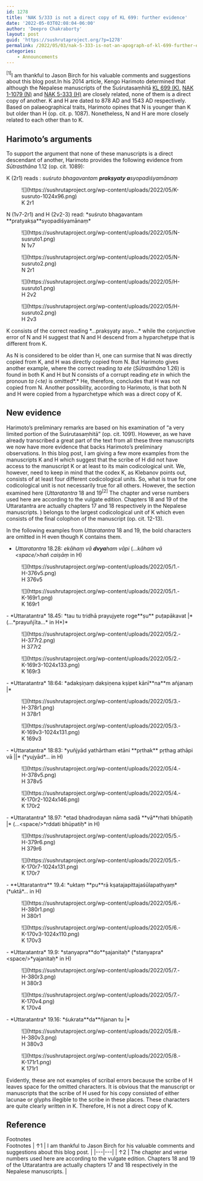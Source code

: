 ```yaml
---
id: 1278
title: 'NAK 5/333 is not a direct copy of KL 699: further evidence'
date: '2022-05-03T02:08:04-06:00'
author: 'Deepro Chakraborty'
layout: post
guid: 'https://sushrutaproject.org/?p=1278'
permalink: /2022/05/03/nak-5-333-is-not-an-apograph-of-kl-699-further-evidence/
categories:
    - Announcements
---
```


<span class="footnote_referrer"><a onclick="footnote_moveToReference_1278_37('footnote_plugin_reference_1278_37_1');" onkeypress="footnote_moveToReference_1278_37('footnote_plugin_reference_1278_37_1');" role="button" tabindex="0"><sup class="footnote_plugin_tooltip_text" id="footnote_plugin_tooltip_1278_37_1">\[1\]</sup></a><span class="footnote_tooltip" id="footnote_plugin_tooltip_text_1278_37_1">I am thankful to Jason Birch for his valuable comments and suggestions about this blog post.</span></span><script type="text/javascript"> jQuery('#footnote_plugin_tooltip_1278_37_1').tooltip({ tip: '#footnote_plugin_tooltip_text_1278_37_1', tipClass: 'footnote_tooltip', effect: 'fade', predelay: 0, fadeInSpeed: 200, delay: 400, fadeOutSpeed: 200, position: 'top center', relative: true, offset: [-7, 0], });</script>In his 2014 article, Kengo Harimoto determined that although the Nepalese manuscripts of the Suśrutasaṃhitā [KL 699 (K)](https://www.panditproject.org/entity/102306/manuscript), [NAK 1-1079 (N)](https://www.panditproject.org/entity/104941/manuscript) and [NAK 5-333 (H)](https://www.panditproject.org/entity/102310/manuscript) are closely related, none of them is a direct copy of another.<span class="zp-InText-zp-ID--2579494-SKCEXQ47--wp1278 zp-InText-Citation loading" rel="{ 'pages': '1089', 'items': '{2579494:SKCEXQ47}', 'format': '(%a%, %d%, %p%)', 'brackets': '', 'etal': '', 'separator': '', 'and': '' }"></span> K and H are dated to 878 AD and 1543 AD respectively. Based on palaeographical traits, Harimoto opines that N is younger than K but older than H (op. cit. p. 1087). Nonetheless, N and H are more closely related to each other than to K.

## Harimoto’s arguments

To support the argument that none of these manuscripts is a direct descendant of another, Harimoto provides the following evidence from *Sūtrasthāna* 1.12 (op. cit. 1089):

K (2r1) reads : *suśruto bhagavantam **prakṣyaty a**syopadiśyamānaṃ*

<figure class="wp-block-image size-large">![](https://sushrutaproject.org/wp-content/uploads/2022/05/K-susruto-1024x96.png)<figcaption>K 2r1</figcaption></figure>N (1v7-2r1) and H (2v2-3) read: *suśruto bhagavantam **pratyakṣa**syopadiśyamānaṃ*

<figure class="wp-block-image size-full">![](https://sushrutaproject.org/wp-content/uploads/2022/05/N-susruto1.png)<figcaption>N 1v7</figcaption></figure><figure class="wp-block-image size-full">![](https://sushrutaproject.org/wp-content/uploads/2022/05/N-susruto2.png)<figcaption>N 2r1</figcaption></figure><figure class="wp-block-image size-full">![](https://sushrutaproject.org/wp-content/uploads/2022/05/H-susruto1.png)<figcaption>H 2v2</figcaption></figure><figure class="wp-block-image size-full">![](https://sushrutaproject.org/wp-content/uploads/2022/05/H-susruto2.png)<figcaption>H 2v3</figcaption></figure>K consists of the correct reading *…prakṣyaty asyo…* while the conjunctive error of N and H suggest that N and H descend from a hyparchetype that is different from K.

As N is considered to be older than H, one can surmise that N was directly copied from K, and H was directly copied from N. But Harimoto gives another example, where the correct reading *ta ete* (*Sūtrasthāna* 1.26) is found in both K and H but N consists of a corrupt reading *ete* in which the pronoun *ta (&lt;te)* is omitted*.* He, therefore, concludes that H was not copied from N. Another possibility, according to Harimoto, is that both N and H were copied from a hyparchetype which was a direct copy of K.

## New evidence

Harimoto’s preliminary remarks are based on his examination of “a very limited portion of the Suśrutasaṃhitā” (op. cit. 1091). However, as we have already transcribed a great part of the text from all these three manuscripts we now have more evidence that backs Harimoto’s preliminary observations. In this blog post, I am giving a few more examples from the manuscripts K and H which suggest that the scribe of H did not have access to the manuscript K or at least to its main codicological unit. We, however, need to keep in mind that the codex K, as Klebanov points out, consists of at least four different codicological units.<span class="zp-InText-zp-ID--2579494-7Q9A93U6--wp1278 zp-InText-Citation loading" rel="{ 'pages': '11', 'items': '{2579494:7Q9A93U6}', 'format': '(%a%, %d%, %p%)', 'brackets': '', 'etal': '', 'separator': '', 'and': '' }"></span> So, what is true for one codicological unit is not necessarily true for all others. However, the section examined here (*Uttaratantra* 18 and 19<span class="footnote_referrer"><a onclick="footnote_moveToReference_1278_37('footnote_plugin_reference_1278_37_2');" onkeypress="footnote_moveToReference_1278_37('footnote_plugin_reference_1278_37_2');" role="button" tabindex="0"><sup class="footnote_plugin_tooltip_text" id="footnote_plugin_tooltip_1278_37_2">\[2\]</sup></a><span class="footnote_tooltip" id="footnote_plugin_tooltip_text_1278_37_2"> The chapter and verse numbers used here are according to the vulgate edition. Chapters 18 and 19 of the Uttaratantra are actually chapters 17 and 18 respectively in the Nepalese manuscripts. </span></span><script type="text/javascript"> jQuery('#footnote_plugin_tooltip_1278_37_2').tooltip({ tip: '#footnote_plugin_tooltip_text_1278_37_2', tipClass: 'footnote_tooltip', effect: 'fade', predelay: 0, fadeInSpeed: 200, delay: 400, fadeOutSpeed: 200, position: 'top center', relative: true, offset: [-7, 0], });</script>) belongs to the largest codicological unit of K which even consists of the final colophon of the manuscript (op. cit. 12-13).

In the following examples from *Uttaratantra* 18 and 19, the bold characters are omitted in H even though K contains them.

- *Uttaratantra* 18.28: *ekāhaṃ vā **dvya**ham vāpi* (*…kāham vā &lt;space/&gt;hañ caiṣāṃ* in H)

<figure class="wp-block-image size-full">![](https://sushrutaproject.org/wp-content/uploads/2022/05/1.-H-376v5.png)<figcaption>H 376v5</figcaption></figure><figure class="wp-block-image size-full">![](https://sushrutaproject.org/wp-content/uploads/2022/05/1.-K-169r1.png)<figcaption>K 169r1</figcaption></figure>- *Uttaratantra* 18.45: *tau tu tridhā prayujyete roge**ṣu** puṭapākavat |* (…*prayuñjīta…* in H*)*

<figure class="wp-block-image size-full">![](https://sushrutaproject.org/wp-content/uploads/2022/05/2.-H-377r2.png)<figcaption>H 377r2</figcaption></figure><figure class="wp-block-image size-large">![](https://sushrutaproject.org/wp-content/uploads/2022/05/2.-K-169r3-1024x133.png)<figcaption>K 169r3</figcaption></figure>- *Uttaratantra* 18:64: *adakṣiṇaṃ dakṣiṇena kṣipet kānī**na**m añjanaṃ |*

<figure class="wp-block-image size-full">![](https://sushrutaproject.org/wp-content/uploads/2022/05/3.-H-378r1.png)<figcaption>H 378r1</figcaption></figure><figure class="wp-block-image size-large">![](https://sushrutaproject.org/wp-content/uploads/2022/05/3.-K-169v3-1024x131.png)<figcaption>K 169v3</figcaption></figure>- *Uttaratantra* 18:83: *yuñjyād yathārtham etāni **pṛthak** pṛthag athāpi vā ||* (*yujyād*… in H)

<figure class="wp-block-image size-full">![](https://sushrutaproject.org/wp-content/uploads/2022/05/4.-H-378v5.png)<figcaption>H 378v5</figcaption></figure><figure class="wp-block-image size-large">![](https://sushrutaproject.org/wp-content/uploads/2022/05/4.-K-170r2-1024x146.png)<figcaption>K 170r2</figcaption></figure>- *Uttaratantra* 18.97: *etad bhadrodayan nāma sadā **vā**rhati bhūpatiḥ |* (…&lt;space/&gt;*rddati bhūpatiḥ* in H)

<figure class="wp-block-image size-full">![](https://sushrutaproject.org/wp-content/uploads/2022/05/5.-H-379r6.png)<figcaption>H 379r6</figcaption></figure><figure class="wp-block-image size-large">![](https://sushrutaproject.org/wp-content/uploads/2022/05/5.-K-170r7-1024x131.png)<figcaption>K 170r7</figcaption></figure>- **Uttaratantra** 19.4: *uktaṃ **pu**rā kṣatajapittajaśūlapathyaṃ* (*uktā*… in H)

<figure class="wp-block-image size-full">![](https://sushrutaproject.org/wp-content/uploads/2022/05/6.-H-380r1.png)<figcaption>H 380r1</figcaption></figure><figure class="wp-block-image size-large">![](https://sushrutaproject.org/wp-content/uploads/2022/05/6.-K-170v3-1024x110.png)<figcaption>K 170v3</figcaption></figure>- *Uttaratantra* 19.9: *stanyapra**do**ṣajanitaḥ* (*stanyapra*&lt;space/&gt;*yajanitaḥ* in H)

<figure class="wp-block-image size-full">![](https://sushrutaproject.org/wp-content/uploads/2022/05/7.-H-380r3.png)<figcaption>H 380r3</figcaption></figure><figure class="wp-block-image size-full">![](https://sushrutaproject.org/wp-content/uploads/2022/05/7.-K-170v4.png)<figcaption>K 170v4</figcaption></figure>- *Uttaratantra* 19.16: *śukrata**da**ñjanan tu |*

<figure class="wp-block-image size-full">![](https://sushrutaproject.org/wp-content/uploads/2022/05/8.-H-380v3.png)<figcaption>H 380v3</figcaption></figure><figure class="wp-block-image size-full">![](https://sushrutaproject.org/wp-content/uploads/2022/05/8.-K-171r1.png)<figcaption>K 171r1</figcaption></figure>Evidently, these are not examples of scribal errors because the scribe of H leaves space for the omitted characters. It is obvious that the manuscript or manuscripts that the scribe of H used for his copy consisted of either lacunae or glyphs illegible to the scribe in these places. These characters are quite clearly written in K. Therefore, H is not a direct copy of K.

## Reference

<div class="zp-Zotpress zp-Zotpress-InTextBib wp-block-group zp-Post-1278" id="zp-InTextBib-zotpress-0917424bd25be1a8f65632c0bbac6b89"> <span class="ZP_ITEM_KEY" style="display: none;">{2579494:SKCEXQ47};{2579494:7Q9A93U6}</span> <span class="ZP_STYLE" style="display: none;">chicago-author-date</span> <span class="ZP_SORTBY" style="display: none;">default</span> <span class="ZP_ORDER" style="display: none;">asc</span> <span class="ZP_TITLE" style="display: none;"></span> <span class="ZP_SHOWIMAGE" style="display: none;"></span> <span class="ZP_SHOWTAGS" style="display: none;"></span> <span class="ZP_DOWNLOADABLE" style="display: none;"></span> <span class="ZP_NOTES" style="display: none;"></span> <span class="ZP_ABSTRACT" style="display: none;"></span> <span class="ZP_CITEABLE" style="display: none;"></span> <span class="ZP_TARGET" style="display: none;"></span> <span class="ZP_URLWRAP" style="display: none;"></span> <span class="ZP_FORCENUM" style="display: none;">0</span> <span class="ZP_HIGHLIGHT" style="display: none;"></span> <span class="ZP_POSTID" style="display: none;">1278</span><div class="zp-List loading"><div class="zp-SEO-Content"></div></div></div><div class="speaker-mute footnotes_reference_container"><div class="footnote_container_prepare"><span class="footnote_reference_container_label pointer" onclick="footnote_expand_collapse_reference_container_1278_37();" role="button" tabindex="0">Footnotes</span><span class="footnote_reference_container_collapse_button" onclick="footnote_expand_collapse_reference_container_1278_37();" role="button" style="display: none;" tabindex="0">\[<a id="footnote_reference_container_collapse_button_1278_37">+</a>\]</span>

</div><div id="footnote_references_container_1278_37" style="">Footnotes
| <a class="footnote_backlink" id="footnote_plugin_reference_1278_37_1"><span class="footnote_index_arrow">↑</span>1</a> | I am thankful to Jason Birch for his valuable comments and suggestions about this blog post. |
|---|---|
| <a class="footnote_backlink" id="footnote_plugin_reference_1278_37_2"><span class="footnote_index_arrow">↑</span>2</a> | The chapter and verse numbers used here are according to the vulgate edition. Chapters 18 and 19 of the Uttaratantra are actually chapters 17 and 18 respectively in the Nepalese manuscripts. |

 </div></div><script type="text/javascript"> function footnote_expand_reference_container_1278_37() { jQuery('#footnote_references_container_1278_37').show(); jQuery('#footnote_reference_container_collapse_button_1278_37').text('−'); } function footnote_collapse_reference_container_1278_37() { jQuery('#footnote_references_container_1278_37').hide(); jQuery('#footnote_reference_container_collapse_button_1278_37').text('+'); } function footnote_expand_collapse_reference_container_1278_37() { if (jQuery('#footnote_references_container_1278_37').is(':hidden')) { footnote_expand_reference_container_1278_37(); } else { footnote_collapse_reference_container_1278_37(); } } function footnote_moveToReference_1278_37(p_str_TargetID) { footnote_expand_reference_container_1278_37(); var l_obj_Target = jQuery('#' + p_str_TargetID); if (l_obj_Target.length) { jQuery( 'html, body' ).delay( 0 ); jQuery('html, body').animate({ scrollTop: l_obj_Target.offset().top - window.innerHeight * 0.2 }, 380); } } function footnote_moveToAnchor_1278_37(p_str_TargetID) { footnote_expand_reference_container_1278_37(); var l_obj_Target = jQuery('#' + p_str_TargetID); if (l_obj_Target.length) { jQuery( 'html, body' ).delay( 0 ); jQuery('html, body').animate({ scrollTop: l_obj_Target.offset().top - window.innerHeight * 0.2 }, 380); } }</script>
